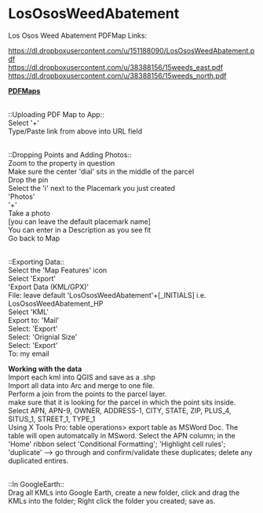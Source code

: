 LosOsosWeedAbatement
====================

Los Osos Weed Abatement PDFMap Links:



https://dl.dropboxusercontent.com/u/151188090/LosOsosWeedAbatement.pdf
<br>https://dl.dropboxusercontent.com/u/38388156/15weeds_east.pdf
<br>https://dl.dropboxusercontent.com/u/38388156/15weeds_north.pdf




<b><u>PDFMaps</b></u>

<br>::Uploading PDF Map to App::
<br>Select '+' 
<br>Type/Paste link from above into URL field


<br>::Dropping Points and Adding Photos::
<br>Zoom to the property in question 
<br>Make sure the center 'dial' sits in the middle of the parcel
<br>Drop the pin
<br>Select the 'i' next to the Placemark you just created
<br>'Photos'
<br>'+'
<br>Take a photo
<br>[you can leave the default placemark name]
<br>You can enter in a Description as you see fit
<br>Go back to Map


<br>::Exporting Data::
<br>Select the 'Map Features' icon 
<br>Select 'Export'
<br>'Export Data (KML/GPX)'
<br>File: leave default 'LosOsosWeedAbatement'+[_INITIALS]
  <rb>i.e. LosOsosWeedAbatement_HP
<br>Select 'KML'
<br>Export to: 'Mail'
<br>Select: 'Export'
<br>Select: 'Orignial Size'
<br>Select: 'Export'
<br>To: my email





<b>Working with the data</b>
<br>Import each kml into QGIS and save as a .shp
<br>Import all data into Arc and merge to one file. 
<br>Perform a join from the points to the parcel layer. 
  <br> make sure that it is looking for the parcel in which the point sits inside. 
  <br>Select APN, APN-9, OWNER, ADDRESS-1, CITY, STATE, ZIP, PLUS_4, SITUS_1, STREET_1, TYPE_1
<br>Using X Tools Pro: table operations> export table as MSWord Doc.
<be>The table will open automatcally in MSword. Select the APN column; in the 'Home' ribbon select 'Conditional Formatting'; 'Highlight cell rules'; 'duplicate' --> go through and confirm/validate these duplicates; delete any duplicated entires.  

<br>::In GoogleEarth::
<br>Drag all KMLs into Google Earth, create a new folder, click and drag the KMLs into the folder; Right click the folder you created; save as. 



